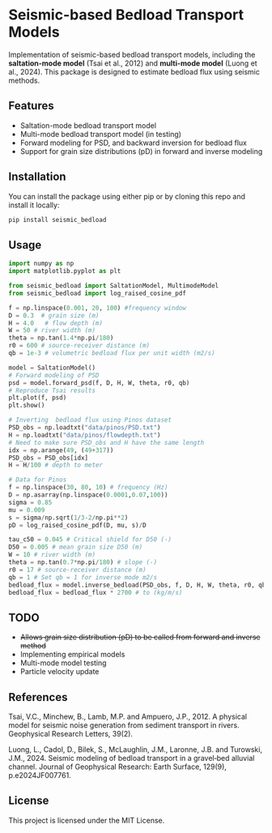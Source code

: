 # Seismic-based Bedload Transport Models

Implementation of seismic-based bedload transport models, including the **saltation-mode model** (Tsai et al., 2012) and **multi-mode model** (Luong et al., 2024). This package is designed to estimate bedload flux using seismic methods.

## Features

- Saltation-mode bedload transport model
- Multi-mode bedload transport model (in testing)
- Forward modeling for PSD, and backward inversion for bedload flux
- Support for grain size distributions (pD) in forward and inverse modeling

## Installation

You can install the package using either pip or by cloning this repo and install it locally:

```bash
pip install seismic_bedload
```

## Usage

```python
import numpy as np
import matplotlib.pyplot as plt

from seismic_bedload import SaltationModel, MultimodeModel
from seismic_bedload import log_raised_cosine_pdf

f = np.linspace(0.001, 20, 100) #frequency window
D = 0.3  # grain size (m)
H = 4.0   # flow depth (m)
W = 50 # river width (m)
theta = np.tan(1.4*np.pi/180)
r0 = 600 # source-receiver distance (m)
qb = 1e-3 # volumetric bedload flux per unit width (m2/s)

model = SaltationModel()
# Forward modeling of PSD
psd = model.forward_psd(f, D, H, W, theta, r0, qb)
# Reproduce Tsai results
plt.plot(f, psd)
plt.show()

# Inverting  bedload flux using Pinos dataset
PSD_obs = np.loadtxt("data/pinos/PSD.txt")
H = np.loadtxt("data/pinos/flowdepth.txt")
# Need to make sure PSD_obs and H have the same length
idx = np.arange(49, (49+317))
PSD_obs = PSD_obs[idx]
H = H/100 # depth to meter

# Data for Pinos
f = np.linspace(30, 80, 10) # frequency (Hz)
D = np.asarray(np.linspace(0.0001,0.07,100))
sigma = 0.85
mu = 0.009
s = sigma/np.sqrt(1/3-2/np.pi**2)
pD = log_raised_cosine_pdf(D, mu, s)/D

tau_c50 = 0.045 # Critical shield for D50 (-)
D50 = 0.005 # mean grain size D50 (m)
W = 10 # river width (m)
theta = np.tan(0.7*np.pi/180) # slope (-)
r0 = 17 # source-receiver distance (m)
qb = 1 # Set qb = 1 for inverse mode m2/s
bedload_flux = model.inverse_bedload(PSD_obs, f, D, H, W, theta, r0, qb = 1, D50=D50, tau_c50=tau_c50, pdf = pD) # m2/s
bedload_flux = bedload_flux * 2700 # to (kg/m/s)
```

## TODO

- ~~Allows grain size distribution (pD) to be called from forward and inverse method~~
- Implementing empirical models
- Multi-mode model testing
- Particle velocity update

## References

Tsai, V.C., Minchew, B., Lamb, M.P. and Ampuero, J.P., 2012. A physical model for seismic noise generation from sediment transport in rivers. Geophysical Research Letters, 39(2).

Luong, L., Cadol, D., Bilek, S., McLaughlin, J.M., Laronne, J.B. and Turowski, J.M., 2024. Seismic modeling of bedload transport in a gravel‐bed alluvial channel. Journal of Geophysical Research: Earth Surface, 129(9), p.e2024JF007761.

## License

This project is licensed under the MIT License.